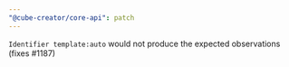 ```yaml
---
"@cube-creator/core-api": patch
---
```


`Identifier template:auto` would not produce the expected observations (fixes #1187)
